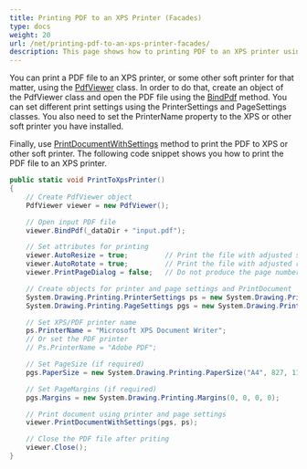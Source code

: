 ```yaml
---
title: Printing PDF to an XPS Printer (Facades)
type: docs
weight: 20
url: /net/printing-pdf-to-an-xps-printer-facades/
description: This page shows how to printing PDF to an XPS printer using PdfViewer class.  
---
```


You can print a PDF file to an XPS printer, or some other soft printer for that matter, using the [PdfViewer](https://apireference.aspose.com/pdf/net/aspose.pdf.facades/pdfviewer) class. In order to do that, create an object of the PdfViewer class and open the PDF file using the [BindPdf](https://apireference.aspose.com/pdf/net/aspose.pdf.facades.pdfviewer/bindpdf/methods/2) method. You can set different print settings using the PrinterSettings and PageSettings classes. You also need to set the PrinterName property to the XPS or other soft printer you have installed.

Finally, use [PrintDocumentWithSettings](https://apireference.aspose.com/pdf/net/aspose.pdf.facades/pdfviewer/methods/printdocumentwithsettings) method to print the PDF to XPS or other soft printer. The following code snippet shows you how to print the PDF file to an XPS printer.

```csharp
public static void PrintToXpsPrinter()
{
    // Create PdfViewer object
    PdfViewer viewer = new PdfViewer();

    // Open input PDF file
    viewer.BindPdf(_dataDir + "input.pdf");

    // Set attributes for printing
    viewer.AutoResize = true;         // Print the file with adjusted size
    viewer.AutoRotate = true;         // Print the file with adjusted rotation
    viewer.PrintPageDialog = false;   // Do not produce the page number dialog when printing

    // Create objects for printer and page settings and PrintDocument
    System.Drawing.Printing.PrinterSettings ps = new System.Drawing.Printing.PrinterSettings();
    System.Drawing.Printing.PageSettings pgs = new System.Drawing.Printing.PageSettings();

    // Set XPS/PDF printer name
    ps.PrinterName = "Microsoft XPS Document Writer";
    // Or set the PDF printer
    // Ps.PrinterName = "Adobe PDF";

    // Set PageSize (if required)
    pgs.PaperSize = new System.Drawing.Printing.PaperSize("A4", 827, 1169);

    // Set PageMargins (if required)
    pgs.Margins = new System.Drawing.Printing.Margins(0, 0, 0, 0);

    // Print document using printer and page settings
    viewer.PrintDocumentWithSettings(pgs, ps);

    // Close the PDF file after priting
    viewer.Close();
}
```
